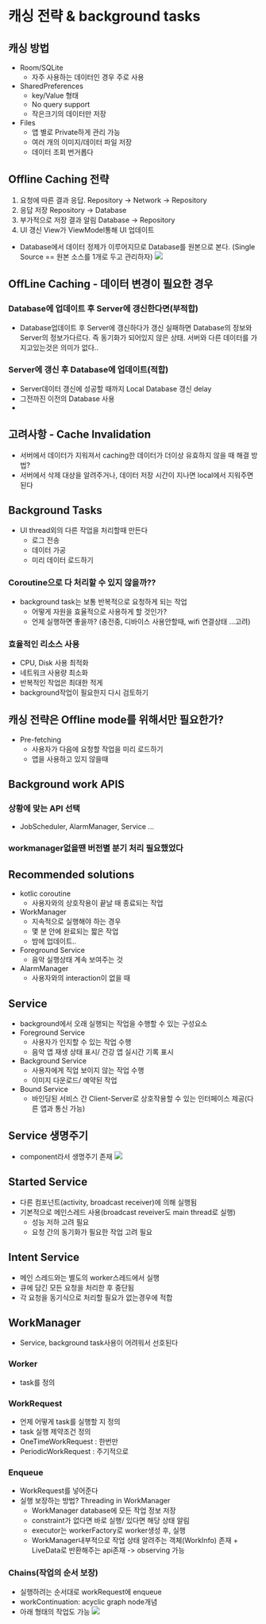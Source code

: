 # 캐싱 전략 & background tasks

## 캐싱 방법
- Room/SQLite
    - 자주 사용하는 데이터인 경우 주로 사용 
- SharedPreferences 
    - key/Value 형태
    - No query support
    - 작은크기의 데이터만 저장
- Files
    - 앱 별로 Private하게 관리 가능
    - 여러 개의 이미지/데이터 파일 저장
    - 데이터 조회 번거롭다

## Offline Caching 전략
1. 요청에 따른 결과 응답. Repository -> Network -> Repository
2. 응답 저장 Repository -> Database 
3. 부가적으로 저장 결과 알림 Database -> Repository
4. UI 갱신 View가 ViewModel통해 UI 업데이트

- Database에서 데이터 정제가 이루어지므로 Database를 원본으로 본다. (Single Source == 원본 소스를 1개로 두고 관리하자)
![](https://i.imgur.com/QTOkya7.png)

## OffLine Caching - 데이터 변경이 필요한 경우
### Database에 업데이트 후  Server에 갱신한다면(부적합)
- Database업데이트 후 Server에 갱신하다가 갱신 실패하면 Database의 정보와 Server의 정보가다르다. 즉 동기화가 되어있지 않은 상태. 서버와 다른 데이터를 가지고있는것은 의미가 없다..
### Server에 갱신 후 Database에 업데이트(적합)
- Server데이터 갱신에 성공할 때까지 Local Database 갱신 delay
- 그전까진 이전의 Database 사용
- 
## 고려사항 - Cache Invalidation
- 서버에서 데이터가 지워져서 caching한 데이터가 더이상 유효하지 않을 때 해결 방법?
- 서버에서 삭제 대상을 알려주거나, 데이터 저장 시간이 지나면 local에서 지워주면된다

## Background Tasks
- UI thread외의 다른 작업을 처리할때 만든다
    - 로그 전송
    - 데이터 가공
    - 미리 데이터 로드하기
### Coroutine으로 다 처리할 수 있지 않을까??
- background task는 보통 반복적으로 요청하게 되는 작업
    - 어떻게 자원을 효율적으로 사용하게 할 것인가?
    - 언제 실행하면 좋을까? (충전중, 디바이스 사용안할때, wifi 연결상태 ...고려)
### 효율적인 리소스 사용
- CPU, Disk 사용 최적화
- 네트워크 사용량 최소화
- 반복적인 작업은 최대한 적게
- background작업이 필요한지 다시 검토하기

## 캐싱 전략은 Offline mode를 위해서만 필요한가?
- Pre-fetching
    - 사용자가 다음에 요청할 작업을 미리 로드하기
    - 앱을 사용하고 있지 않을때
## Background work APIS
### 상황에 맞는 API 선택
- JobScheduler, AlarmManager, Service ...
### workmanager없을땐 버전별 분기 처리 필요했었다

## Recommended solutions
- kotlic coroutine
    - 사용자와의 상호작용이 끝날 때 종료되는 작업
- WorkManager
    - 지속적으로 실행해야 하는 경우
    - 몇 분 안에 완료되는 짧은 작업
    - 밤에 업데이트..
- Foreground Service
    - 음악 실행상태 계속 보여주는 것
- AlarmManager
    - 사용자와의 interaction이 없을 때

## Service
- background에서 오래 실행되는 작업을 수행할 수 있는 구성요소
- Foreground Service
    - 사용자가 인지할 수 있는 작업 수행
    - 음악 앱 재생 상태 표시/ 건강 앱 실시간 기록 표시
- Background Service
    - 사용자에게 직업 보이지 않는 작업 수행
    - 이미지 다운로드/ 예약된 작업
- Bound Service
    - 바인딩된 서비스 간 Client-Server로 상호작용할 수 있는 인터페이스 제공(다른 앱과 통신 가능)

## Service 생명주기
- component라서 생명주기 존재
![](https://i.imgur.com/GcGVowF.png)

## Started Service
- 다른 컴포넌트(activity, broadcast receiver)에 의해 실행됨
- 기본적으로 메인스레드 사용(broadcast reveiver도 main thread로 실행)
    - 성능 저하 고려 필요
    - 요청 간의 동기화가 필요한 작업 고려 필요
## Intent Service
- 메인 스레드와는 별도의 worker스레드에서 실행
- 큐에 담긴 모든 요청을 처리한 후 중단됨
- 각 요청을 동기식으로 처리할 필요가 없는경우에 적합

## WorkManager
- Service, background task사용이 어려워서 선호된다
### Worker
- task를 정의
### WorkRequest
- 언제 어떻게 task를 실행할 지 정의
- task 실행 제약조건 정의
- OneTimeWorkRequest : 한번만
- PeriodicWorkRequest : 주기적으로
### Enqueue
- WorkRequest를 넣어준다
- 실행 보장하는 방법? Threading in WorkManager
    - WorkManager database에 모든 작업 정보 저장
    - constraint가 없다면 바로 실행/ 있다면 해당 상태 알림
    - executor는 workerFactory로 worker생성 후, 실행 
    - WorkManager내부적으로 작업 상태 알려주는 객체(WorkInfo) 존재 + LiveData로 반환해주는 api존재 -> observing 가능
### Chains(작업의 순서 보장)
- 실행하려는 순서대로 workRequest에 enqueue
- workContinuation: acyclic graph node개념
- 아래 형태의 작업도 가능
![](https://i.imgur.com/CCHBBzY.png)
